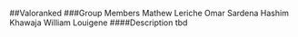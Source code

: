 ##Valoranked
###Group Members
    Mathew Leriche 
    Omar Sardena
    Hashim Khawaja
    William Louigene
####Description
tbd